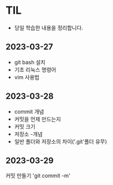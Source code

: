 # TIL
- 당일 학습한 내용을 정리합니다.


## 2023-03-27
- git bash 설치
- 기초 리눅스 명령어
- vim 사용법

## 2023-03-28
- commit 개념
 - 커밋을 언제 만드는지
 - 커밋 크기
- 저장소
 -개념
 - 일반 폴더와 저장소의 차이('.git'폴더 유무)

## 2023-03-29
커밋 만들기
'git commit -m'

## 
